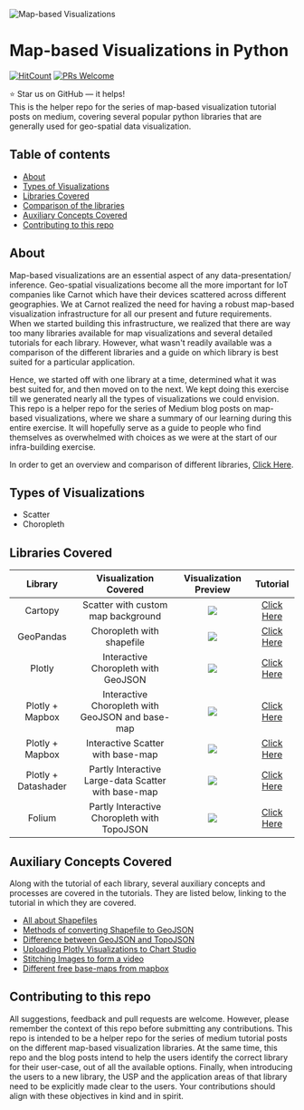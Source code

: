 ![Map-based Visualizations](https://github.com/carnot-technologies/MapVisualizations/blob/master/images/GitHub%20Readme%20Images/All_Visualizations.png)

# Map-based Visualizations in Python
[![HitCount](http://hits.dwyl.com/carnot-technologies/MapVisualizations.svg)](http://hits.dwyl.com/carnot-technologies/MapVisualizations)
[![PRs Welcome](https://img.shields.io/badge/PRs-welcome-brightgreen.svg?style=flat-square)](http://makeapullrequest.com)

:star: Star us on GitHub — it helps!  
This is the helper repo for the series of map-based visualization tutorial posts on medium, covering several popular python libraries that are generally used for geo-spatial data visualization.


## Table of contents
- [About](#about)
- [Types of Visualizations](#types-of-visualizations)
- [Libraries Covered](#libraries-covered)
- [Comparison of the libraries](https://medium.com/@sanghviyash7/5eb66d4cad5e?source=friends_link&sk=f2a1fbb76e98db37d292d1e5c21eeaa3)
- [Auxiliary Concepts Covered](#auxiliary-concepts-covered)
- [Contributing to this repo](#contributing-to-this-repo)


## About
Map-based visualizations are an essential aspect of any data-presentation/ inference. Geo-spatial visualizations become all the more important for IoT companies like Carnot which have their devices scattered across different geographies. We at Carnot realized the need for having a robust map-based visualization infrastructure for all our present and future requirements. When we started building this infrastructure, we realized that there are way too many libraries available for map visualizations and several detailed tutorials for each library. However, what wasn't readily available was a comparison of the different libraries and a guide on which library is best suited for a particular application. 

Hence, we started off with one library at a time, determined what it was best suited for, and then moved on to the next. We kept doing this exercise till we generated nearly all the types of visualizations we could envision. This repo is a helper repo for the series of Medium blog posts on map-based visualizations, where we share a summary of our learning during this entire exercise. It will hopefully serve as a guide to people who find themselves as overwhelmed with choices as we were at the start of our infra-building exercise.

In order to get an overview and comparison of different libraries, [Click Here](https://medium.com/@sanghviyash7/5eb66d4cad5e?source=friends_link&sk=f2a1fbb76e98db37d292d1e5c21eeaa3).

## Types of Visualizations
- Scatter
- Choropleth

## Libraries Covered
| Library  | Visualization Covered | Visualization Preview | Tutorial |
| :---:  | :---:  | :---:  | :---:  |
| Cartopy | Scatter with custom map background | ![](https://github.com/carnot-technologies/MapVisualizations/blob/master/images/GitHub%20Readme%20Images/cartopy.png)| [Click Here](https://medium.com/@sanghviyash7/9b7b88ef8b6b?source=friends_link&sk=5e1685606eeb5fe3b46a5583ce50c380) |
| GeoPandas | Choropleth with shapefile | ![](https://github.com/carnot-technologies/MapVisualizations/blob/master/images/GitHub%20Readme%20Images/geopandas.png) | [Click Here](https://medium.com/@sanghviyash7/8adb77a7d14?source=friends_link&sk=f9aefc50ef5019d2dcb1674c8c5ff6d4)
| Plotly | Interactive Choropleth with GeoJSON | ![](https://github.com/carnot-technologies/MapVisualizations/blob/master/images/GitHub%20Readme%20Images/plotly.png)| [Click Here](https://medium.com/@sanghviyash7/44e8ad419b97?source=friends_link&sk=a35de50939c1c97e5dc6620c8862fca8) |
| Plotly + Mapbox | Interactive Choropleth with GeoJSON and base-map | ![](https://github.com/carnot-technologies/MapVisualizations/blob/master/images/GitHub%20Readme%20Images/mapbox2.PNG) | [Click Here](https://medium.com/@sanghviyash7/957dcdbca90b?source=friends_link&sk=26b82e00130e1c95564e02023df8999d) |
| Plotly + Mapbox | Interactive Scatter with base-map | ![](https://github.com/carnot-technologies/MapVisualizations/blob/master/images/GitHub%20Readme%20Images/mapbox1.PNG) | [Click Here](https://medium.com/@sanghviyash7/22434cd6a283?source=friends_link&sk=9a30e33b96bc37fbca6d4b68278ab016) |
| Plotly + Datashader | Partly Interactive Large-data Scatter with base-map | ![](https://github.com/carnot-technologies/MapVisualizations/blob/master/images/GitHub%20Readme%20Images/datashader.PNG) | [Click Here](https://medium.com/@sanghviyash7/bea27b9d7824?source=friends_link&sk=006562403c528643714b5dfb2b7b4f68)|
| Folium | Partly Interactive Choropleth with TopoJSON | ![](https://github.com/carnot-technologies/MapVisualizations/blob/master/images/GitHub%20Readme%20Images/folium.png) | [Click Here](https://medium.com/@sanghviyash7/471113fa5964?source=friends_link&sk=43df1ce8441cf7010758052ec14c4134)|


## Auxiliary Concepts Covered
Along with the tutorial of each library, several auxiliary concepts and processes are covered in the tutorials. They are listed below, linking to the tutorial in which they are covered.
- [All about Shapefiles](https://medium.com/@sanghviyash7/8adb77a7d14?source=friends_link&sk=f9aefc50ef5019d2dcb1674c8c5ff6d4)
- [Methods of converting Shapefile to GeoJSON](https://medium.com/@sanghviyash7/44e8ad419b97?source=friends_link&sk=a35de50939c1c97e5dc6620c8862fca8)
- [Difference between GeoJSON and TopoJSON](https://medium.com/@sanghviyash7/471113fa5964?source=friends_link&sk=43df1ce8441cf7010758052ec14c4134)
- [Uploading Plotly Visualizations to Chart Studio](https://medium.com/@sanghviyash7/22434cd6a283?source=friends_link&sk=9a30e33b96bc37fbca6d4b68278ab016)
- [Stitching Images to form a video](https://medium.com/@sanghviyash7/9b7b88ef8b6b?source=friends_link&sk=5e1685606eeb5fe3b46a5583ce50c380)
- [Different free base-maps from mapbox](https://medium.com/@sanghviyash7/957dcdbca90b?source=friends_link&sk=26b82e00130e1c95564e02023df8999d)

## Contributing to this repo
All suggestions, feedback and pull requests are welcome. However, please remember the context of this repo before submitting any contributions. This repo is intended to be a helper repo for the series of medium tutorial posts on the different map-based visualization libraries. At the same time, this repo and the blog posts intend to help the users identify the correct library for their user-case, out of all the available options. Finally, when introducing the users to a new library, the USP and the application areas of that library need to be explicitly made clear to the users. Your contributions should align with these objectives in kind and in spirit. 
